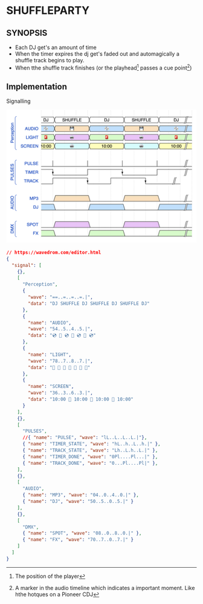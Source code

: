 # SHUFFLEPARTY

## SYNOPSIS

- Each DJ get's an amount of time
- When the timer expires the dj get's faded out and automagically a shuffle track begins to play.
- When tthe shuffle track finishes (or the playhead[^playhead] passes a cue point[^cuepoint])


## Implementation

Signalling

![](shuffle-timing.png)

```json
// https://wavedrom.com/editor.html
{
  "signal": [
    {},
    [
      "Perception",
      {
        "wave": "==..=..=..=.|",
        "data": "DJ SHUFFLE DJ SHUFFLE DJ SHUFFLE DJ"
      },
      {
        "name": "AUDIO",
        "wave": "54..5..4..5.|",
        "data": "💿 💾 💿 💾 💿 💾 💿"
      },
      {
        "name": "LIGHT",
        "wave": "78..7..8..7.|",
        "data": "🚨 🪩 🚨 🪩 🚨 🪩 🚨"
      },
      {
        "name": "SCREEN",
        "wave": "36..3..6..3.|",
        "data": "10:00 🪩 10:00 🪩 10:00 🪩 10:00"
      }
    ],
    {},
    [
      "PULSES",
      //{ "name": "PULSE", "wave": "lL..L..L..L.|"},
      { "name": "TIMER_STATE", "wave": "hL..h..L..h.|" },
      { "name": "TRACK_STATE", "wave": "Lh..L.h..L.|" },
      { "name": "TIMER_DONE", "wave": "0Pl....Pl...|" },
      { "name": "TRACK_DONE", "wave": "0...Pl....Pl|" },
    ],
    {},
    [
      "AUDIO",
      { "name": "MP3", "wave": "04..0..4..0.|" },
      { "name": "DJ", "wave": "50..5..0..5.|" }
    ],
    {},
    [
      "DMX",
      { "name": "SPOT", "wave": "08..0..8..0.|" },
      { "name": "FX", "wave": "70..7..0..7.|" }
    ]
  ]
}
````

[^cuepoint]: A marker in the audio timeline which indicates a important moment. Like hthe hotques on a Pioneer CDJ
[^playhead]: The position of the player
